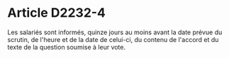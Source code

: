 # Article D2232-4

  
Les salariés sont informés, quinze jours au moins avant la date prévue du scrutin, de l'heure et de la date de celui-ci, du contenu de l'accord et du texte de la question soumise à leur vote.